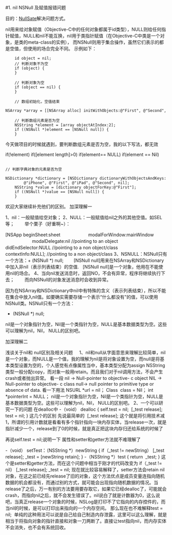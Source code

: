 #1. nil NSNull 及赋值报错问题

目的：[NullSate](https://github.com/nicklockwood/NullSafe)解决问题方式。

nil用来给对象赋值（Objective-C中的任何对象都属于id类型），NULL则给任何指针赋值，NULL和nil不能互换，nil用于类指针赋值（在Objective-C中类是一个对象，是类的meta-class的实例）， 而NSNull则用于集合操作，虽然它们表示的都是空值，但使用的场合完全不同。
示例如下：

		id object = nil;  
		// 判断对象不为空  
		if (object) {  
		}  
		      
		// 判断对象为空  
		if (object == nil) {  
		}  
		          
		// 数组初始化，空值结束  
		NSArray *array = [[NSArray alloc] initWithObjects:@"First", @"Second", nil];  
		  
		// 判断数组元素是否为空  
		NSString *element = [array objectAtIndex:2];  
		if ((NSNull *)element == [NSNull null]) {  
		}  
今天做项目的时候就遇到，要判断数组元素是否为空，我的以下写法，都无效

if(!element)
if([element length]>0)
if(element== NULL)
if(element == Nil)


		  
    // 判断字典对象的元素是否为空  
		NSDictionary *dictionary = [NSDictionary dictionaryWithObjectsAndKeys:  
		    @"iPhone", @"First", @"iPad", @"Second", nil];  
		NSString *value = [dictionary objectForKey:@"First"];  
		if ((NSNull *)value == [NSNull null]) {  
		}  
欢迎大家继续补充他们的区别。
加深理解一

1、nil：一般赋值给空对象；
2、NULL：一般赋值给nil之外的其他空值。如SEL等；
　　举个栗子（好重啊~）：

[NSApp beginSheet:sheet
             　　 modalForWindow:mainWindow
              　　modalDelegate:nil //pointing to an object
              　　didEndSelector:NULL //pointing to a non object/class
              　　contextInfo:NULL]; //pointing to a non object/class
3、NSNULL：NSNull只有一个方法：+ (NSNull *) null;
　　[NSNull null]用来在NSArray和NSDictionary中加入非nil（表示列表结束）的空值.   [NSNull null]是一个对象，他用在不能使用nil的场合。
4、当向nil发送消息时，返回NO，不会有异常，程序将继续执行下去；
　　而向NSNull的对象发送消息时会收到异常。

因为在NSArray和NSDictionary中nil中有特殊的含义（表示列表结束），所以不能在集合中放入nil值。如要确实需要存储一个表示“什么都没有”的值，可以使用NSNull类。NSNull只有一个方法：
+ (NSNull *) null;

nil是一个对象指针为空，Nil是一个类指针为空，NULL是基本数据类型为空。这些可以理解为nil，Nil， NULL的区别吧。


加深理解二

浅谈关于nil和 null区别及相关问题
 
 
1、nil和null从字面意思来理解比较简单，nil是一个对象，而NULL是一个值，我的理解为nil是将对象设置为空，而null是将基本类型设置为空的，个人感觉有点像属性当中，基本类型分配为assign NSString类型一般分配copy，而对象一般用retain。而且我们对于nil调用方法，不会产生crash或者抛出异常。
看一段
nil -> Null-pointer to objective- c object
NIL -> Null-pointer to objective- c class
null-> null pointer to primitive type or absence of data.
看一下用法
NSURL *url = nil；
Class  class = Nil；
int *pointerInt = NULL；
nil是一个对象指针为空，Nil是一个类指针为空，NULL是基本数据类型为空。这些可以理解为nil，Nil， NULL的区别吧。
2、一个可以研究一下的问题
在dealloc中
-（void） dealloc
{
self.test = nil; 
[_test release];
test = nil;
}
这几个的区别
先说最简单的  [_test release]; 这个就是将引用技术减1，所谓的引用计数就是看看有多个指针指向一块内存实体，当release一次，就是指针减少一个，release到了0的时候，就是真正把这块内存归还给系统的时候了

再说self.test = nil;说明一下 属性和setter和getter方法就不难理解了

-（void） setTest：（NSString *）newString
{
if（_test != newString）
[_test release];
_test = [newString retain];
}
-（NSString *）test
{
return  _test;
}
这个是setter和getter方法，而在这个问题中相当于刚才的代码改变为
if（_test != nil）
[_test release];
_test = nil;
现在就比较容易解释了，setter方法会retain nil对象，在这之前已经先release了旧的对象，这个方法优点是成员变量连指向随机数据的机会都没有，而通过别的方式，就可能会出现指向随机数据的情况。当release了之后，万一有别的方法要用要存取它，如果它已经dealloc了，可能就会crash，而指向nil之后，就不会发生错误了。nil说白了就是计数器为0，这么说吧，当真正release一个对象的时候，NSLog是打印不了它指向的内存控件的，而当nil的时候，是可以打印出来指向的一个内存空间。
那么现在也不难解释test = nil;  单纯的这种用法可以说是自己给自己制造内存泄露，这里可以这么理解，就是相当于将指向对象的指针直接和对象一刀两断了。直接让test指向nil，而内存实体不会消失，也不会有系统回收。

